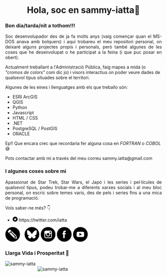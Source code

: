 <!--
### Hi there 👋


**sammy-iatta/sammy-iatta** is a ✨ _special_ ✨ repository because its `README.md` (this file) appears on your GitHub profile.

Here are some ideas to get you started:

- 🔭 I’m currently working on ...
- 🌱 I’m currently learning ...
- 👯 I’m looking to collaborate on ...
- 🤔 I’m looking for help with ...
- 💬 Ask me about ...
- 📫 How to reach me: ...
- 😄 Pronouns: ...
- ⚡ Fun fact: ...
-->
<style>
 a {text-decoration:none;}
 a.img {width: 48px; height: 48px; max-width: 100%;}
</style>
<h1 align="center">Hola, soc en sammy-iatta👋</h1>
<h3 align="left">Bon dia/tarda/nit a tothom!!!</h3>
<p align="justify">
Soc desenvolupador des de ja fa molts anys (vaig començar quan el MS-DOS anava amb bolquers) i aquí trobareu el meu repositori personal, on deixaré alguns projectes propis i personals, però també algunes de les coses que he desenvolupat o he participat a la feina (i que puc posar en obert).

Actualment treballant a l'Administració Pública, faig mapes a mida (o *"cromos de colors"* com dic jo) i visors interactius on poder veure dades de qualsevol tipus situades sobre el territori.

Algunes de les eines i llenguatges amb els que treballo són:

- ESRI ArcGIS
- QGIS
- Python
- Javascript
- HTML / CSS
- .NET
- PostgreSQL / PostGIS
- ORACLE

Ep!! Que encara crec que recordaria fer alguna cosa en *FORTRAN* o *COBOL* :sweat_smile:

Pots contactar amb mi a través del meu correu sammy.iatta@gmail.com
</p>

### I algunes coses sobre mi
<p align="justify">
Apassionat de Star Trek, Star Wars, el Japó i les series i pel·lícules de qualsevol tipus, podeu trobar-me a diferents xarxes socials i al meu bloc personal, on escric sobre temes varis, des de pels i series fins a una mica de programació. 

Vols saber-ne més? :point_down:
</p>

- <img title="X / Twitter" src="https://raw.githubusercontent.com/sammy-iatta/sammy-iatta/main/imatges/icona-x-twitter.svg" width="16" height="16"/> https://twitter.com/iatta

<a href="https://www.nekofan.com" title="" target="_blank" rel="nofollow" style="text-decoration:none; padding-right:10px;">
<img title="Blogger" src="https://raw.githubusercontent.com/sammy-iatta/sammy-iatta/main/imatges/icona-blogger.svg" width="48" height="48"/>
</a>
<a href="https://bsky.app/profile/nekofan.bsky.social" title="BlueSky" target="_blank" rel="nofollow" class="icon-profile-image">
<img title="BlueSky" src="https://raw.githubusercontent.com/sammy-iatta/sammy-iatta/main/imatges/icona-bluesky.svg" width="48" height="48"/>
</a>
<a href="https://www.instagram.com/raisa_heika/" title="Instagram" target="_blank" rel="nofollow" class="icon-profile-image">
<img title="Instagram" src="https://raw.githubusercontent.com/sammy-iatta/sammy-iatta/main/imatges/icona-instagram.svg" width="48" height="48"/>
</a>
<a href="https://www.facebook.com/NekoFanBCN/" title="Facebook" target="_blank" rel="nofollow" class="icon-profile-image">
<img title="Facebook" src="https://raw.githubusercontent.com/sammy-iatta/sammy-iatta/main/imatges/icona-facebook.svg" width="48" height="48"/>
</a>
<a href="https://www.youtube.com/user/SammyandRex" title="Youtube" target="_blank" rel="nofollow" class="icon-profile-image">
<img title="Youtube" src="https://raw.githubusercontent.com/sammy-iatta/sammy-iatta/main/imatges/icona-youtube.svg" width="48" height="48"/>
</a>

### Llarga Vida i Prosperitat 🖖
<img width="350" align="left" src="https://github-readme-stats.vercel.app/api/top-langs?username=sammy-iatta&show_icons=true&locale=es&layout=compact" title="sammy-iatta" />
<img align="right" width="400" src="https://github-readme-streak-stats.herokuapp.com/?user=sammy-iatta&locale=ca" title="sammy-iatta" />
